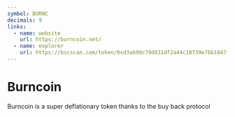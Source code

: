 ```yaml
---
symbol: BURNC
decimals: 9
links:
  - name: website
    url: https://burncoin.net/
  - name: explorer
    url: https://bscscan.com/token/0xd3ab99c79d831df2a44c10739e7bb1847f843f49
---
```


# Burncoin

Burncoin is a super deflationary token thanks to the buy back protocol
